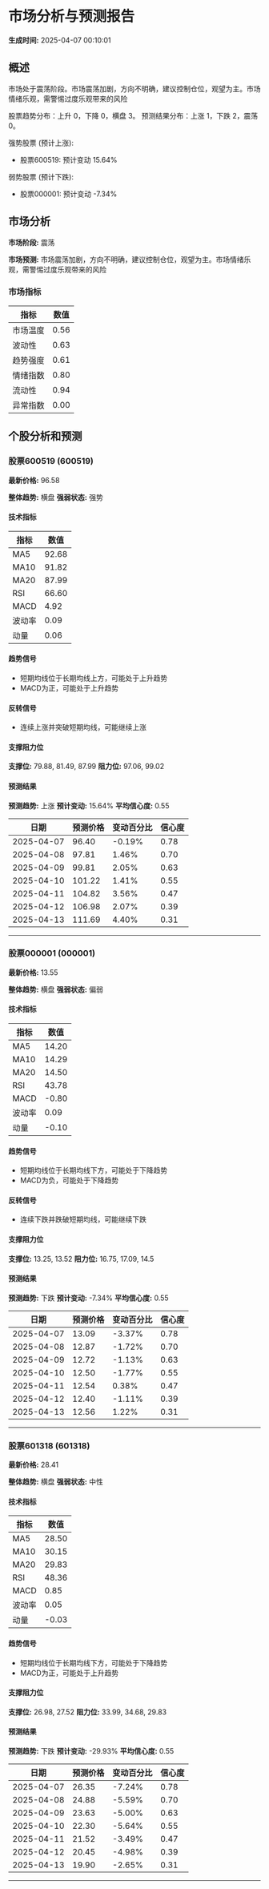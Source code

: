 # 市场分析与预测报告

**生成时间:** 2025-04-07 00:10:01

## 概述

市场处于震荡阶段。市场震荡加剧，方向不明确，建议控制仓位，观望为主。市场情绪乐观，需警惕过度乐观带来的风险

股票趋势分布：上升 0，下降 0，横盘 3。
预测结果分布：上涨 1，下跌 2，震荡 0。

强势股票 (预计上涨):
- 股票600519: 预计变动 15.64%

弱势股票 (预计下跌):
- 股票000001: 预计变动 -7.34%


## 市场分析

**市场阶段:** 震荡

**市场预测:** 市场震荡加剧，方向不明确，建议控制仓位，观望为主。市场情绪乐观，需警惕过度乐观带来的风险

### 市场指标

| 指标 | 数值 |
|------|------|
| 市场温度 | 0.56 |
| 波动性 | 0.63 |
| 趋势强度 | 0.61 |
| 情绪指数 | 0.80 |
| 流动性 | 0.94 |
| 异常指数 | 0.00 |

## 个股分析和预测

### 股票600519 (600519)

**最新价格:** 96.58

**整体趋势:** 横盘
**强弱状态:** 强势

#### 技术指标

| 指标 | 数值 |
|------|------|
| MA5 | 92.68 |
| MA10 | 91.82 |
| MA20 | 87.99 |
| RSI | 66.60 |
| MACD | 4.92 |
| 波动率 | 0.09 |
| 动量 | 0.06 |

#### 趋势信号

- 短期均线位于长期均线上方，可能处于上升趋势
- MACD为正，可能处于上升趋势

#### 反转信号

- 连续上涨并突破短期均线，可能继续上涨

#### 支撑阻力位

**支撑位:** 79.88, 81.49, 87.99
**阻力位:** 97.06, 99.02

#### 预测结果

**预测趋势:** 上涨
**预计变动:** 15.64%
**平均信心度:** 0.55

| 日期 | 预测价格 | 变动百分比 | 信心度 |
|------|----------|------------|--------|
| 2025-04-07 | 96.40 | -0.19% | 0.78 |
| 2025-04-08 | 97.81 | 1.46% | 0.70 |
| 2025-04-09 | 99.81 | 2.05% | 0.63 |
| 2025-04-10 | 101.22 | 1.41% | 0.55 |
| 2025-04-11 | 104.82 | 3.56% | 0.47 |
| 2025-04-12 | 106.98 | 2.07% | 0.39 |
| 2025-04-13 | 111.69 | 4.40% | 0.31 |

---

### 股票000001 (000001)

**最新价格:** 13.55

**整体趋势:** 横盘
**强弱状态:** 偏弱

#### 技术指标

| 指标 | 数值 |
|------|------|
| MA5 | 14.20 |
| MA10 | 14.29 |
| MA20 | 14.50 |
| RSI | 43.78 |
| MACD | -0.80 |
| 波动率 | 0.09 |
| 动量 | -0.10 |

#### 趋势信号

- 短期均线位于长期均线下方，可能处于下降趋势
- MACD为负，可能处于下降趋势

#### 反转信号

- 连续下跌并跌破短期均线，可能继续下跌

#### 支撑阻力位

**支撑位:** 13.25, 13.52
**阻力位:** 16.75, 17.09, 14.5

#### 预测结果

**预测趋势:** 下跌
**预计变动:** -7.34%
**平均信心度:** 0.55

| 日期 | 预测价格 | 变动百分比 | 信心度 |
|------|----------|------------|--------|
| 2025-04-07 | 13.09 | -3.37% | 0.78 |
| 2025-04-08 | 12.87 | -1.72% | 0.70 |
| 2025-04-09 | 12.72 | -1.13% | 0.63 |
| 2025-04-10 | 12.50 | -1.77% | 0.55 |
| 2025-04-11 | 12.54 | 0.38% | 0.47 |
| 2025-04-12 | 12.40 | -1.11% | 0.39 |
| 2025-04-13 | 12.56 | 1.22% | 0.31 |

---

### 股票601318 (601318)

**最新价格:** 28.41

**整体趋势:** 横盘
**强弱状态:** 中性

#### 技术指标

| 指标 | 数值 |
|------|------|
| MA5 | 28.50 |
| MA10 | 30.15 |
| MA20 | 29.83 |
| RSI | 48.36 |
| MACD | 0.85 |
| 波动率 | 0.05 |
| 动量 | -0.03 |

#### 趋势信号

- 短期均线位于长期均线下方，可能处于下降趋势
- MACD为正，可能处于上升趋势

#### 支撑阻力位

**支撑位:** 26.98, 27.52
**阻力位:** 33.99, 34.68, 29.83

#### 预测结果

**预测趋势:** 下跌
**预计变动:** -29.93%
**平均信心度:** 0.55

| 日期 | 预测价格 | 变动百分比 | 信心度 |
|------|----------|------------|--------|
| 2025-04-07 | 26.35 | -7.24% | 0.78 |
| 2025-04-08 | 24.88 | -5.59% | 0.70 |
| 2025-04-09 | 23.63 | -5.00% | 0.63 |
| 2025-04-10 | 22.30 | -5.64% | 0.55 |
| 2025-04-11 | 21.52 | -3.49% | 0.47 |
| 2025-04-12 | 20.45 | -4.98% | 0.39 |
| 2025-04-13 | 19.90 | -2.65% | 0.31 |

---

